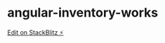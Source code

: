 # angular-inventory-works

[Edit on StackBlitz ⚡️](https://stackblitz.com/edit/angular-inventory-works)